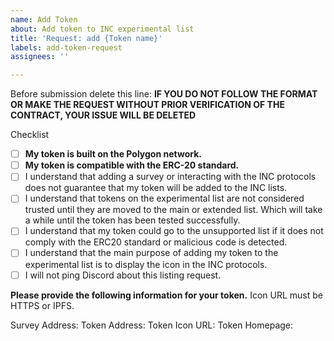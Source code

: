 ```yaml
---
name: Add Token
about: Add token to INC experimental list
title: 'Request: add {Token name}'
labels: add-token-request
assignees: ''

---
```


Before submission delete this line:
**IF YOU DO NOT FOLLOW THE FORMAT OR MAKE THE REQUEST WITHOUT PRIOR VERIFICATION OF THE CONTRACT, YOUR ISSUE WILL BE DELETED**

Checklist
- [ ] **My token is built on the Polygon network.**
- [ ] **My token is compatible with the ERC-20 standard.**
- [ ] I understand that adding a survey or interacting with the INC protocols does not guarantee that my token will be added to the INC lists.
- [ ] I understand that tokens on the experimental list are not considered trusted until they are moved to the main or extended list. Which will take a while until the token has been tested successfully.
- [ ] I understand that my token could go to the unsupported list if it does not comply with the ERC20 standard or malicious code is detected.
- [ ] I understand that the main purpose of adding my token to the experimental list is to display the icon in the INC protocols.
- [ ] I will not ping Discord about this listing request.

**Please provide the following information for your token.**
Icon URL must be HTTPS or IPFS.

Survey Address: 
Token Address: 
Token Icon URL: 
Token Homepage: 
